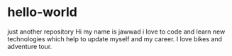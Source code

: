 # hello-world
just another repository
Hi my name is jawwad i love to code and learn new technologies which help to update myself and my career.
I love bikes and adventure tour.
